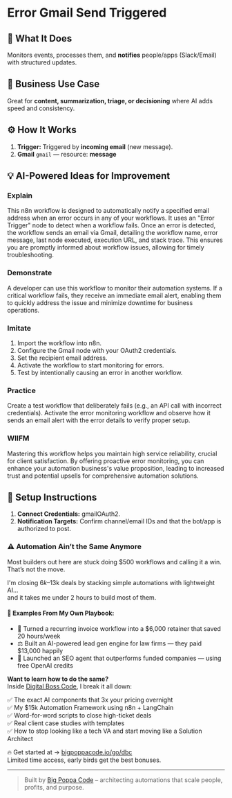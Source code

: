 # Error Gmail Send Triggered
  ## 🚀 What It Does
  Monitors events, processes them, and **notifies** people/apps (Slack/Email) with structured updates.
  
  ## 💼 Business Use Case
  Great for **content, summarization, triage, or decisioning** where AI adds speed and consistency.
  
  ## ⚙️ How It Works
  1. **Trigger:** Triggered by **incoming email** (new message).
  2. **Gmail** `gmail` — resource: **message**
  
  ## 💡 AI-Powered Ideas for Improvement
  ### Explain
This n8n workflow is designed to automatically notify a specified email address when an error occurs in any of your workflows. It uses an "Error Trigger" node to detect when a workflow fails. Once an error is detected, the workflow sends an email via Gmail, detailing the workflow name, error message, last node executed, execution URL, and stack trace. This ensures you are promptly informed about workflow issues, allowing for timely troubleshooting.

### Demonstrate
A developer can use this workflow to monitor their automation systems. If a critical workflow fails, they receive an immediate email alert, enabling them to quickly address the issue and minimize downtime for business operations.

### Imitate
1. Import the workflow into n8n.
2. Configure the Gmail node with your OAuth2 credentials.
3. Set the recipient email address.
4. Activate the workflow to start monitoring for errors.
5. Test by intentionally causing an error in another workflow.

### Practice
Create a test workflow that deliberately fails (e.g., an API call with incorrect credentials). Activate the error monitoring workflow and observe how it sends an email alert with the error details to verify proper setup.

### WIIFM
Mastering this workflow helps you maintain high service reliability, crucial for client satisfaction. By offering proactive error monitoring, you can enhance your automation business's value proposition, leading to increased trust and potential upsells for comprehensive automation solutions.
  
  ## 🔧 Setup Instructions
  1. **Connect Credentials:** gmailOAuth2.
2. **Notification Targets:** Confirm channel/email IDs and that the bot/app is authorized to post.
  
### ⚠️ Automation Ain’t the Same Anymore

Most builders out here are stuck doing $500 workflows and calling it a win.  
That’s not the move.  

I'm closing $6k–$13k deals by stacking simple automations with lightweight AI...  
and it takes me under 2 hours to build most of them.

#### 🧠 Examples From My Own Playbook:
- 🔁 Turned a recurring invoice workflow into a $6,000 retainer that saved 20 hours/week  
- ⚖️ Built an AI-powered lead gen engine for law firms — they paid $13,000 happily  
- 🚀 Launched an SEO agent that outperforms funded companies — using free OpenAI credits  

**Want to learn how to do the same?**  
Inside [Digital Boss Code](https://bigpoppacode.io/go/dbc), I break it all down:

✅ The exact AI components that 3x your pricing overnight  
✅ My $15k Automation Framework using n8n + LangChain  
✅ Word-for-word scripts to close high-ticket deals  
✅ Real client case studies with templates  
✅ How to stop looking like a tech VA and start moving like a Solution Architect  

🔥 Get started at → [bigpoppacode.io/go/dbc](https://bigpoppacode.io/go/dbc)  
Limited time access, early birds get the best bonuses.

---
> Built by [Big Poppa Code](https://bigpoppacode.io) – architecting automations that scale people, profits, and purpose.
  